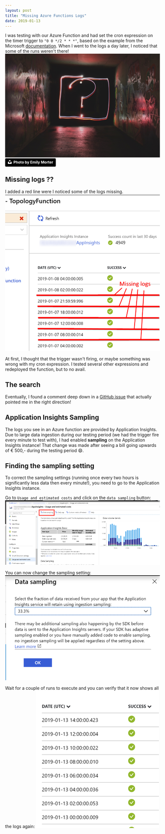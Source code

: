 ```yaml
---
layout: post
title: "Missing Azure Functions Logs"
date: 2019-01-13
---
```


I was testing with our Azure Function and had set the cron expression on the timer trigger to `"0 0 */2 * * *"`, based on the example from the Microsoft [documentation](https://docs.microsoft.com/en-us/azure/azure-functions/functions-bindings-timer#cron-expressions?WT.mc_id=AZ-MVP-5003719). When I went to the logs a day later, I noticed that some of the runs weren't there!
![](/images/2019/20190113/emily-morter-188019-unsplash.jpg)
<a style="background-color:black;color:white;text-decoration:none;padding:4px 6px;font-family:-apple-system, BlinkMacSystemFont, &quot;San Francisco&quot;, &quot;Helvetica Neue&quot;, Helvetica, Ubuntu, Roboto, Noto, &quot;Segoe UI&quot;, Arial, sans-serif;font-size:12px;font-weight:bold;line-height:1.2;display:inline-block;border-radius:3px" href="https://unsplash.com/@emilymorter?utm_medium=referral&amp;utm_campaign=photographer-credit&amp;utm_content=creditBadge" target="_blank" rel="noopener noreferrer" title="Download free do whatever you want high-resolution photos from Emily Morter"><span style="display:inline-block;padding:2px 3px"><svg xmlns="http://www.w3.org/2000/svg" style="height:12px;width:auto;position:relative;vertical-align:middle;top:-2px;fill:white" viewBox="0 0 32 32"><title>unsplash-logo</title><path d="M10 9V0h12v9H10zm12 5h10v18H0V14h10v9h12v-9z"></path></svg></span><span style="display:inline-block;padding:2px 3px">Photo by Emily Morter</span></a>

## Missing logs ??
I added a red line were I noticed some of the logs missing.
![](/images/2019/20190113/20190113_01_Every_2_hours.png)

At first, I thought that the trigger wasn't firing, or maybe something was wrong with my cron expression. I tested several other expressions and redeployed the function, but to no avail.

## The search
Eventually, I found a comment deep down in a [GitHub issue](https://github.com/Azure/azure-functions-host/issues/1534#issuecomment-427922955) that actually pointed me in the right direction!

## Application Insights Sampling
The logs you see in an Azure function are provided by Application Insights. Due to large data ingestion during our testing period (we had the trigger fire every minute to test with), I had enabled **sampling** on the Application Insights instance! That change was made after seeing a bill going upwards of € 500,- during the testing period 😄.

## Finding the sampling setting
To correct the sampling settings (running once every two hours is significantly less data then every minute!), you need to go to the Application Insights instance.

Go to `Usage and estimated costs` and click on the `data sampling` button:
![](/images/2019/20190113/20190113_03_Settings.png)

You can now change the sampling setting:
![](/images/2019/20190113/20190113_02_Sampling.png)

Wait for a couple of runs to execute and you can verify that it now shows all the logs again:
![](/images/2019/20190113/20190113_04_Fixed.png)
